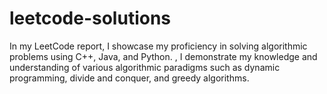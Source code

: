 # leetcode-solutions
In my LeetCode report, I showcase my proficiency in solving algorithmic problems using C++, Java, and Python. , I demonstrate my knowledge and understanding of various algorithmic paradigms such as dynamic programming, divide and conquer, and greedy algorithms.
